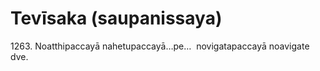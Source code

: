 

# Tevīsaka (saupanissaya)







1263\. Noatthipaccayā nahetupaccayā…pe…  novigatapaccayā noavigate dve.




